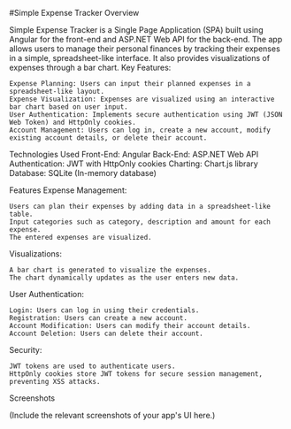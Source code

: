 #Simple Expense Tracker
Overview

Simple Expense Tracker is a Single Page Application (SPA) built using Angular for the front-end and ASP.NET Web API for the back-end. The app allows users to manage their personal finances by tracking their expenses in a simple, spreadsheet-like interface. It also provides visualizations of expenses through a bar chart.
Key Features:

    Expense Planning: Users can input their planned expenses in a spreadsheet-like layout.
    Expense Visualization: Expenses are visualized using an interactive bar chart based on user input.
    User Authentication: Implements secure authentication using JWT (JSON Web Token) and HttpOnly cookies.
    Account Management: Users can log in, create a new account, modify existing account details, or delete their account.

Technologies Used
    Front-End: Angular
    Back-End: ASP.NET Web API
    Authentication: JWT with HttpOnly cookies
    Charting: Chart.js library
    Database: SQLite (In-memory database)

Features
Expense Management:

    Users can plan their expenses by adding data in a spreadsheet-like table.
    Input categories such as category, description and amount for each expense.
    The entered expenses are visualized.

Visualizations:

    A bar chart is generated to visualize the expenses.
    The chart dynamically updates as the user enters new data.

User Authentication:

    Login: Users can log in using their credentials.
    Registration: Users can create a new account.
    Account Modification: Users can modify their account details.
    Account Deletion: Users can delete their account.

Security:

    JWT tokens are used to authenticate users.
    HttpOnly cookies store JWT tokens for secure session management, preventing XSS attacks.

Screenshots

(Include the relevant screenshots of your app's UI here.)

